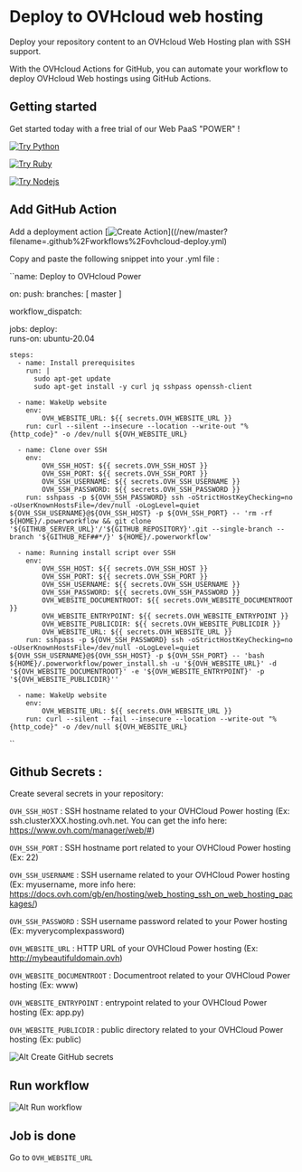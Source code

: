 # Deploy to OVHcloud web hosting

Deploy your repository content to an OVHcloud Web Hosting plan with SSH support.

With the OVHcloud Actions for GitHub, you can automate your workflow to deploy OVHcloud Web hostings using GitHub Actions.

## Getting started

Get started today with a free trial of our Web PaaS "POWER" !

[![Try Python](https://labs.ovh.com/sites/default/files/inline-images/Try%20OVHcloud%20Power%20for%20Python.png)](https://www.ovh.com/ie/order/express/#/express/review?products=~(~(productId~%27powerHosting~planCode~%27powerBeta1~duration~%27P12M~configuration~(~(label~%27language~value~%27python)))))

[![Try Ruby](https://labs.ovh.com/sites/default/files/inline-images/Try%20OVHcloud%20Power%20for%20Ruby.png)](https://www.ovh.com/ie/order/express/#/express/review?products=~(~(productId~%27powerHosting~planCode~%27powerBeta1~duration~%27P12M~configuration~(~(label~%27language~value~%27ruby)))))

[![Try Nodejs](https://labs.ovh.com/sites/default/files/inline-images/Try%20OVHcloud%20Power%20for%20Node.js_.png)](https://www.ovh.com/ie/order/express/#/express/review?products=~(~(productId~%27powerHosting~planCode~%27powerBeta1~duration~%27P12M~configuration~(~(label~%27language~value~%27nodejs)))))


## Add GitHub Action

Add a deployment action 
[![Create Action](https://labs.ovh.com/sites/default/files/inline-images/Deploy%20to%20OVHcloud.png)]((/new/master?filename=.github%2Fworkflows%2Fovhcloud-deploy.yml)

Copy and paste the following snippet into your .yml file :

``name: Deploy to OVHcloud Power

on:
  push:
    branches: [ master ]
  
  workflow_dispatch:

jobs:
  deploy:    
    runs-on: ubuntu-20.04

    steps:
      - name: Install prerequisites
        run: |
          sudo apt-get update
          sudo apt-get install -y curl jq sshpass openssh-client

      - name: WakeUp website
        env:
            OVH_WEBSITE_URL: ${{ secrets.OVH_WEBSITE_URL }}
        run: curl --silent --insecure --location --write-out "%{http_code}" -o /dev/null ${OVH_WEBSITE_URL}

      - name: Clone over SSH
        env:
            OVH_SSH_HOST: ${{ secrets.OVH_SSH_HOST }}
            OVH_SSH_PORT: ${{ secrets.OVH_SSH_PORT }}
            OVH_SSH_USERNAME: ${{ secrets.OVH_SSH_USERNAME }}
            OVH_SSH_PASSWORD: ${{ secrets.OVH_SSH_PASSWORD }}
        run: sshpass -p ${OVH_SSH_PASSWORD} ssh -oStrictHostKeyChecking=no -oUserKnownHostsFile=/dev/null -oLogLevel=quiet ${OVH_SSH_USERNAME}@${OVH_SSH_HOST} -p ${OVH_SSH_PORT} -- 'rm -rf ${HOME}/.powerworkflow && git clone '${GITHUB_SERVER_URL}'/'${GITHUB_REPOSITORY}'.git --single-branch --branch '${GITHUB_REF##*/}' ${HOME}/.powerworkflow'

      - name: Running install script over SSH
        env:
            OVH_SSH_HOST: ${{ secrets.OVH_SSH_HOST }}
            OVH_SSH_PORT: ${{ secrets.OVH_SSH_PORT }}
            OVH_SSH_USERNAME: ${{ secrets.OVH_SSH_USERNAME }}
            OVH_SSH_PASSWORD: ${{ secrets.OVH_SSH_PASSWORD }}
            OVH_WEBSITE_DOCUMENTROOT: ${{ secrets.OVH_WEBSITE_DOCUMENTROOT }}
            OVH_WEBSITE_ENTRYPOINT: ${{ secrets.OVH_WEBSITE_ENTRYPOINT }}
            OVH_WEBSITE_PUBLICDIR: ${{ secrets.OVH_WEBSITE_PUBLICDIR }}
            OVH_WEBSITE_URL: ${{ secrets.OVH_WEBSITE_URL }}
        run: sshpass -p ${OVH_SSH_PASSWORD} ssh -oStrictHostKeyChecking=no -oUserKnownHostsFile=/dev/null -oLogLevel=quiet ${OVH_SSH_USERNAME}@${OVH_SSH_HOST} -p ${OVH_SSH_PORT} -- 'bash ${HOME}/.powerworkflow/power_install.sh -u '${OVH_WEBSITE_URL}' -d '${OVH_WEBSITE_DOCUMENTROOT}' -e '${OVH_WEBSITE_ENTRYPOINT}' -p '${OVH_WEBSITE_PUBLICDIR}''

      - name: WakeUp website
        env:
            OVH_WEBSITE_URL: ${{ secrets.OVH_WEBSITE_URL }}
        run: curl --silent --fail --insecure --location --write-out "%{http_code}" -o /dev/null ${OVH_WEBSITE_URL}
``


## Github Secrets :

Create several secrets in your repository:

```OVH_SSH_HOST``` : SSH hostname related to your OVHCloud Power hosting (Ex: ssh.clusterXXX.hosting.ovh.net. You can get the info here: https://www.ovh.com/manager/web/#)

```OVH_SSH_PORT``` : SSH hostname port related to your OVHCloud Power hosting (Ex: 22)

```OVH_SSH_USERNAME``` : SSH username related to your OVHCloud Power hosting (Ex: myusername, more info here: https://docs.ovh.com/gb/en/hosting/web_hosting_ssh_on_web_hosting_packages/) 

```OVH_SSH_PASSWORD``` : SSH username password related to your Power hosting (Ex: myverycomplexpassword)

```OVH_WEBSITE_URL``` : HTTP URL of your OVHCloud Power hosting (Ex: http://mybeautifuldomain.ovh)

```OVH_WEBSITE_DOCUMENTROOT``` : Documentroot related to your OVHCloud Power hosting (Ex: www)

```OVH_WEBSITE_ENTRYPOINT``` : entrypoint related to your OVHCloud Power hosting (Ex: app.py)

```OVH_WEBSITE_PUBLICDIR``` : public directory related to your OVHCloud Power hosting (Ex: public)

![Alt Create GitHub secrets](img/create_secrets.gif)

## Run workflow
![Alt Run workflow](img/run_workflow.gif)

## Job is done

Go to ```OVH_WEBSITE_URL``` 